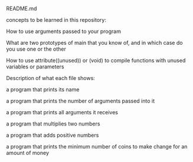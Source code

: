 README.md 

concepts to be learned in this repository:

How to use arguments passed to your program

What are two prototypes of main that you know of, and in which case do you use one or the other

How to use attribute((unused)) or (void) to compile functions with unused variables or parameters

Description of what each file shows:

a program that prints its name

a program that prints the number of arguments passed into it

a program that prints all arguments it receives

a program that multiplies two numbers

a program that adds positive numbers

a program that prints the minimum number of coins to make change for an amount of money
